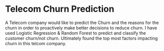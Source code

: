 # Telecom Churn Prediction
A Telecom company would like to predict the Churn and the reasons for the churn in order to proactively make better decisions to reduce churn. I have used Logistic Regression & Random Forest to predict and classify the customer churn/not churn. Ultimately found the top most factors impacting churn in this telcom company.
